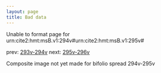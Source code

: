 ```yaml
---
layout: page
title: Bad data
---
```


Unable to format page for urn:cite2:hmt:msB.v1:294v#urn:cite2:hmt:msB.v1:295v#

prev: [293v-294v](../293v-294v/) next: [295v-296v](../295v-296v/)

Composite image not yet made for bifolio spread 294v-295v

